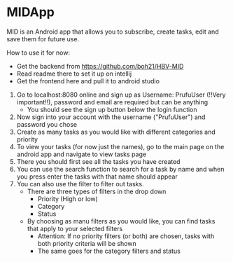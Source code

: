 # MIDApp 
MID is an Android app that allows you to subscribe, create tasks, edit and save them for future use.

How to use it for now:
- Get the backend from https://github.com/boh21/HBV-MID
- Read readme there to set it up on intellij
- Get the frontend here and pull it to android studio

1. Go to localhost:8080 online and sign up as Username: PrufuUser (!!Very important!!), password and email are required but can be anything
     - You should see the sign up button below the login function
3. Now sign into your account with the username ("PrufuUser") and password you chose
4. Create as many tasks as you would like with different categories and priority
5. To view your tasks (for now just the names), go to the main page on the android app and navigate to view tasks page
6. There you should first see all the tasks you have created
7. You can use the search function to search for a task by name and when you press enter the tasks with that name should appear
8. You can also use the filter to filter out tasks.
    - There are three types of filters in the drop down
        - Priority (High or low)
        - Category 
        - Status
    - By choosing as manu filters as you would like, you can find tasks that apply to your selected filters
         - Attention: If no priority filters (or both) are chosen, tasks with both priority criteria will be shown
         - The same goes for the category filters and status

